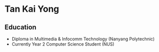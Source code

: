 # Tan Kai Yong

## Education
* Diploma in Multimedia & Infocomm Technology (Nanyang Polytechnic)
* Currently Year 2 Computer Science Student (NUS)